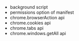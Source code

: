 - background script
- permissions option of manifest
- chrome.browserAction api
- chrome.cookies api
- chrome.tabs api
- chrome.windows.getAll api
